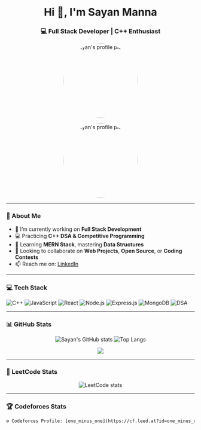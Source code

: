 <h1 align="center">Hi 👋, I'm Sayan Manna</h1>
<h3 align="center">💻 Full Stack Developer | C++ Enthusiast</h3>

<p align="center">
  <img src="https://avatars.githubusercontent.com/u/103751321?v=4" width="200" style="border-radius: 50%;" alt="Sayan's profile picture" />
</p>

<p align="center">
  <img src="https://github.com/SAYAN02-DEV.png" width="200" style="border-radius: 50%;" alt="Sayan's profile picture" />
</p>

---

### 🚀 About Me

- 🔭 I’m currently working on **Full Stack Development**
- 💻 Practicing **C++ DSA & Competitive Programming**
- 🌱 Learning **MERN Stack**, mastering **Data Structures**
- 🤝 Looking to collaborate on **Web Projects**, **Open Source**, or **Coding Contests**
- 📫 Reach me on: [LinkedIn](https://www.linkedin.com/in/sayanmanna/)

---

### 💻 Tech Stack

![C++](https://img.shields.io/badge/C++-00599C?style=for-the-badge&logo=cplusplus&logoColor=white)
![JavaScript](https://img.shields.io/badge/javascript-F7DF1E?style=for-the-badge&logo=javascript&logoColor=black)
![React](https://img.shields.io/badge/react-20232A?style=for-the-badge&logo=react&logoColor=61DAFB)
![Node.js](https://img.shields.io/badge/node.js-339933?style=for-the-badge&logo=nodedotjs&logoColor=white)
![Express.js](https://img.shields.io/badge/express.js-000000?style=for-the-badge&logo=express&logoColor=white)
![MongoDB](https://img.shields.io/badge/MongoDB-4EA94B?style=for-the-badge&logo=mongodb&logoColor=white)
![DSA](https://img.shields.io/badge/DSA-Important-blue?style=for-the-badge)

---

### 📊 GitHub Stats

<p align="center">
  <img src="https://github-readme-stats.vercel.app/api?username=SAYAN02-DEV&show_icons=true&theme=tokyonight" alt="Sayan's GitHub stats" />
  <img src="https://github-readme-stats.vercel.app/api/top-langs/?username=SAYAN02-DEV&layout=compact&theme=tokyonight" alt="Top Langs" />
</p>

<p align="center">
  <img src="https://github-readme-streak-stats.herokuapp.com?user=SAYAN02-DEV&theme=tokyonight&hide_border=true" />
</p>

---

### 🧠 LeetCode Stats

<p align="center">
  <img src="https://leetcard.jacoblin.cool/sayan_10_2?theme=dark&font=Baloo+Bhaijaan+2&extension=activity" alt="LeetCode stats" />
</p>

---

### 🏆 Codeforces Stats

```diff
⚙️ Codeforces Profile: [one_minus_one](https://cf.leed.at?id=one_minus_one)
